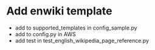 # Add enwiki template
* add to supported_templates in config_sample.py 
* add to config.py in AWS
* add test in test_english_wikipedia_page_reference.py
